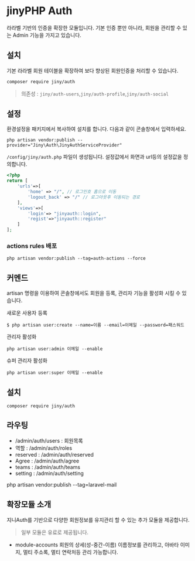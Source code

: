 # jinyPHP Auth
라라벨 기반의 인증을 확장한 모듈입니다. 기본 인증 뿐만 아니라, 회원을 관리할 수 있는 Admin 기능을 가지고 있습니다.

## 설치
기본 라라벨 회원 테이블을 확장하여 보다 향상된 회원인증을 처리할 수 있습니다.

```bash
composer require jiny/auth
```
> 의존성 : `jiny/auth-users`,`jiny/auth-profile`,`jiny/auth-social` 


## 설정
환경설정을 패키지에서 복사하여 설치를 합니다. 다음과 같이 콘솔창에서 입력하세요.

```
php artisan vendor:publish --provider="Jiny\Auth\JinyAuthServiceProvider"
```

`/config/jiny/auth.php` 파일이 생성됩니다. 설정값에서 화면과 url등의 설정값을 정의합니다.

```php
<?php
return [
    'urls'=>[
        'home' => "/", // 로그인호 홈으로 이동
        'logout_back' => "/" // 로그아웃후 이동되는 경로
    ],
    'views'=>[
        'login'=> "jinyauth::login",
        'regist'=>"jinyauth::register"
    ]
];
```

### actions rules 배포

```
php artisan vendor:publish --tag=auth-actions --force
```

## 커멘드
artisan 명령을 이용하여 콘솔창에서도 회원을 등록, 관리자 기능을 활성화 시킬 수 있습니다.

새로운 사용자 등록
```
$ php artisan user:create --name=이름 --email=이메일 --password=패스워드
```

관리자 활성화
```
php artisan user:admin 이메일 --enable
```

슈퍼 관리자 활성화
```
php artisan user:super 이메일 --enable
```

## 설치
```
composer require jiny/auth
```

## 라우팅

* /admin/auth/users : 회원목록
* 역할 : /admin/auth/roles
* reserved : /admin/auth/reserved
* Agree : /admin/auth/agree
* teams : /admin/auth/teams
* setting : /admin/auth/setting



php artisan vendor:publish --tag=laravel-mail

## 확장모듈 소개
지니Auth를 기반으로 다양한 회원정보를 유지관리 할 수 있는 추가 모듈을 제공합니다.
> 일부 모듈은 유료로 제공됩니다.

* module-accounts
회원의 상세(성-중간-이름) 이름정보를 관리하고, 아바타 이미지, 멀티 주소록, 멀티 연락처등 관리 가능합니다.


